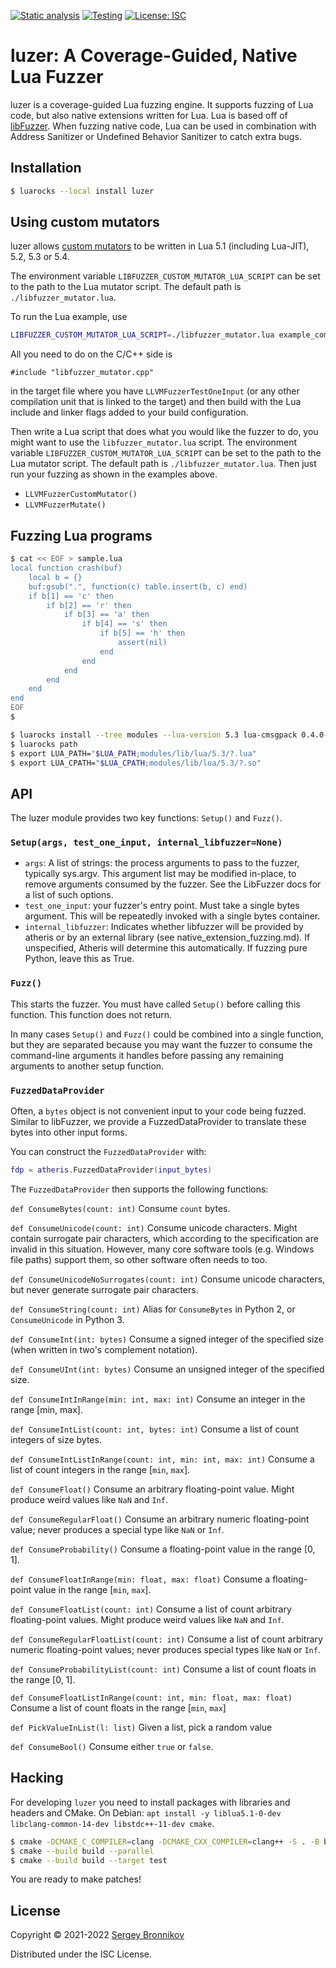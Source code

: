 [![Static analysis](https://github.com/ligurio/luzer/actions/workflows/check.yaml/badge.svg)](https://github.com/ligurio/luzer/actions/workflows/check.yaml)
[![Testing](https://github.com/ligurio/luzer/actions/workflows/test.yaml/badge.svg)](https://github.com/ligurio/luzer/actions/workflows/test.yaml)
[![License: ISC](https://img.shields.io/badge/License-ISC-blue.svg)](https://opensource.org/licenses/ISC)

# luzer: A Coverage-Guided, Native Lua Fuzzer

luzer is a coverage-guided Lua fuzzing engine. It supports fuzzing of Lua code,
but also native extensions written for Lua. Lua is based off of
[libFuzzer][libfuzzer-url]. When fuzzing native code, Lua can be used in
combination with Address Sanitizer or Undefined Behavior Sanitizer to catch
extra bugs.

## Installation

```sh
$ luarocks --local install luzer
```

## Using custom mutators

luzer allows [custom mutators][libfuzzer-mutators-url] to be written in Lua 5.1
(including Lua-JIT), 5.2, 5.3 or 5.4.

The environment variable `LIBFUZZER_CUSTOM_MUTATOR_LUA_SCRIPT` can be set to
the path to the Lua mutator script. The default path is
`./libfuzzer_mutator.lua`.

To run the Lua example, use

```sh
LIBFUZZER_CUSTOM_MUTATOR_LUA_SCRIPT=./libfuzzer_mutator.lua example_compressed
```

All you need to do on the C/C++ side is

```
#include "libfuzzer_mutator.cpp"
```

in the target file where you have `LLVMFuzzerTestOneInput` (or any other
compilation unit that is linked to the target) and then build with the Lua
include and linker flags added to your build configuration.

Then write a Lua script that does what you would like the fuzzer to do, you
might want to use the `libfuzzer_mutator.lua` script. The environment variable
`LIBFUZZER_CUSTOM_MUTATOR_LUA_SCRIPT` can be set to the path to the Lua mutator
script. The default path is `./libfuzzer_mutator.lua`. Then just run your fuzzing as
shown in the examples above.

- `LLVMFuzzerCustomMutator()`
- `LLVMFuzzerMutate()`

## Fuzzing Lua programs

```sh
$ cat << EOF > sample.lua
local function crash(buf)
    local b = {}
    buf:gsub(".", function(c) table.insert(b, c) end)
    if b[1] == 'c' then
        if b[2] == 'r' then
            if b[3] == 'a' then
                if b[4] == 's' then
                    if b[5] == 'h' then
                        assert(nil)
                    end
                end
            end
        end
    end
end
EOF
$
```

```sh
$ luarocks install --tree modules --lua-version 5.3 lua-cmsgpack 0.4.0-0 CC="afl-gcc" CFLAGS="-ggdb -fPIC"
$ luarocks path
$ export LUA_PATH="$LUA_PATH;modules/lib/lua/5.3/?.lua"
$ export LUA_CPATH="$LUA_CPATH;modules/lib/lua/5.3/?.so"
```

## API

The luzer module provides two key functions: `Setup()` and `Fuzz()`.

### `Setup(args, test_one_input, internal_libfuzzer=None)`

- `args`: A list of strings: the process arguments to pass to the fuzzer,
  typically sys.argv. This argument list may be modified in-place, to remove
arguments consumed by the fuzzer. See the LibFuzzer docs for a list of such
options.
- `test_one_input`: your fuzzer's entry point. Must take a single bytes
  argument. This will be repeatedly invoked with a single bytes container.
- `internal_libfuzzer`: Indicates whether libfuzzer will be provided by atheris
  or by an external library (see native_extension_fuzzing.md). If unspecified,
Atheris will determine this automatically. If fuzzing pure Python, leave this
as True.

### `Fuzz()`

This starts the fuzzer. You must have called `Setup()` before calling this
function. This function does not return.

In many cases `Setup()` and `Fuzz()` could be combined into a single function,
but they are separated because you may want the fuzzer to consume the
command-line arguments it handles before passing any remaining arguments to
another setup function.

### `FuzzedDataProvider`

Often, a `bytes` object is not convenient input to your code being fuzzed.
Similar to libFuzzer, we provide a FuzzedDataProvider to translate these bytes
into other input forms.

You can construct the `FuzzedDataProvider` with:

```lua
fdp = atheris.FuzzedDataProvider(input_bytes)
```

The `FuzzedDataProvider` then supports the following functions:

`def ConsumeBytes(count: int)`
Consume `count` bytes.

`def ConsumeUnicode(count: int)`
Consume unicode characters. Might contain surrogate pair characters, which
according to the specification are invalid in this situation. However, many
core software tools (e.g. Windows file paths) support them, so other software
often needs to too.

`def ConsumeUnicodeNoSurrogates(count: int)`
Consume unicode characters, but never generate surrogate pair characters.

`def ConsumeString(count: int)`
Alias for `ConsumeBytes` in Python 2, or `ConsumeUnicode` in Python 3.

`def ConsumeInt(int: bytes)`
Consume a signed integer of the specified size (when written in two's
complement notation).

`def ConsumeUInt(int: bytes)`
Consume an unsigned integer of the specified size.

`def ConsumeIntInRange(min: int, max: int)`
Consume an integer in the range [min, max].

`def ConsumeIntList(count: int, bytes: int)`
Consume a list of count integers of size bytes.

`def ConsumeIntListInRange(count: int, min: int, max: int)`
Consume a list of count integers in the range [`min`, `max`].

`def ConsumeFloat()`
Consume an arbitrary floating-point value. Might produce weird values like `NaN`
and `Inf`.

`def ConsumeRegularFloat()`
Consume an arbitrary numeric floating-point value; never produces a special
type like `NaN` or `Inf`.

`def ConsumeProbability()`
Consume a floating-point value in the range [0, 1].

`def ConsumeFloatInRange(min: float, max: float)`
Consume a floating-point value in the range [`min`, `max`].

`def ConsumeFloatList(count: int)`
Consume a list of count arbitrary floating-point values. Might produce weird
values like `NaN` and `Inf`.

`def ConsumeRegularFloatList(count: int)`
Consume a list of count arbitrary numeric floating-point values; never produces
special types like `NaN` or `Inf`.

`def ConsumeProbabilityList(count: int)`
Consume a list of count floats in the range [0, 1].

`def ConsumeFloatListInRange(count: int, min: float, max: float)`
Consume a list of count floats in the range [`min`, `max`]

`def PickValueInList(l: list)`
Given a list, pick a random value

`def ConsumeBool()`
Consume either `true` or `false`.

## Hacking

For developing `luzer` you need to install packages with libraries and headers
and CMake. On Debian: `apt install -y liblua5.1-0-dev libclang-common-14-dev
libstdc++-11-dev cmake`.

```sh
$ cmake -DCMAKE_C_COMPILER=clang -DCMAKE_CXX_COMPILER=clang++ -S . -B build
$ cmake --build build --parallel
$ cmake --build build --target test
```

You are ready to make patches!

## License

Copyright © 2021-2022 [Sergey Bronnikov](https://bronevichok.ru/)

Distributed under the ISC License.

[libfuzzer-url]: https://llvm.org/docs/LibFuzzer.html
[libfuzzer-mutators-url]: https://github.com/google/fuzzing/blob/master/docs/structure-aware-fuzzing.md
